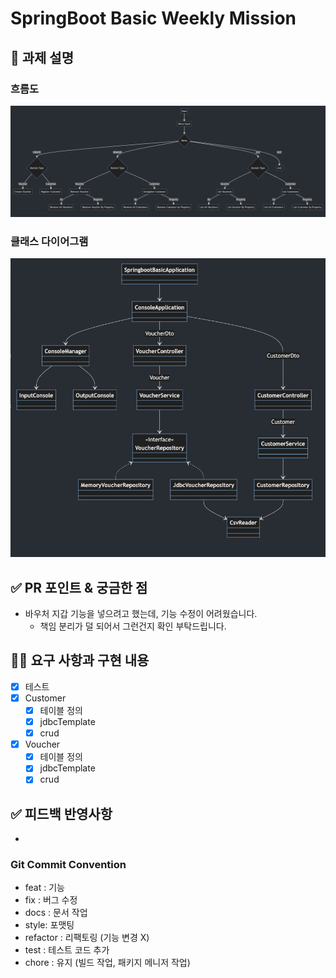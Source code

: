 # SpringBoot Basic Weekly Mission

## 📌 과제 설명 <!-- 어떤 걸 만들었는지 대략적으로 설명해주세요 -->

### 흐름도
![img.png](img.png)

### 클래스 다이어그램
![img_1.png](img_1.png)

## ✅ PR 포인트 & 궁금한 점 <!-- 리뷰어 분들이 집중적으로 보셨으면 하는 내용을 적어주세요 -->
- 바우처 지갑 기능을 넣으려고 했는데, 기능 수정이 어려웠습니다.
  - 책임 분리가 덜 되어서 그런건지 확인 부탁드립니다.

## 👩‍💻 요구 사항과 구현 내용 <!-- 기능을 Commit 별로 잘개 쪼개고, Commit 별로 설명해주세요 -->
- [x] 테스트
- [x] Customer
  - [x] 테이블 정의
  - [x] jdbcTemplate
  - [x] crud
- [x] Voucher
  - [x] 테이블 정의
  - [x] jdbcTemplate
  - [x] crud

## ✅ 피드백 반영사항  <!-- 지난 코드리뷰에서 고친 사항을 적어주세요. 재PR 시에만 사용해 주세요! (재PR 아닌 경우 삭제) -->

- 

### Git Commit Convention
* feat : 기능
* fix  : 버그 수정
* docs : 문서 작업
* style: 포맷팅
* refactor : 리팩토링 (기능 변경 X)
* test : 테스트 코드 추가
* chore : 유지 (빌드 작업, 패키지 메니저 작업)